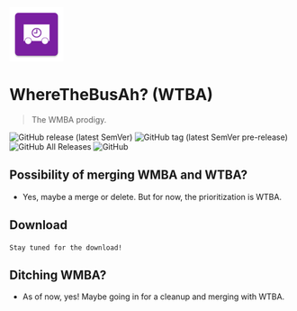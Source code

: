 ![icon](https://github.com/nabilcreates/WhereTheBusAh/blob/master/app/src/main/res/mipmap-xhdpi/ic_launcher.png "Icon")

# WhereTheBusAh? (WTBA)
> The WMBA prodigy.

![GitHub release (latest SemVer)](https://img.shields.io/github/v/release/nabilcreates/wherethebusah)
![GitHub tag (latest SemVer pre-release)](https://img.shields.io/github/v/tag/nabilcreates/wherethebusah?include_prereleases)
![GitHub All Releases](https://img.shields.io/github/downloads/nabilcreates/wherethebusah/total)
![GitHub](https://img.shields.io/github/license/nabilcreates/wherethebusah)

## Possibility of merging WMBA and WTBA?
-   Yes, maybe a merge or delete. But for now, the prioritization is WTBA.

## Download
`Stay tuned for the download!`

## Ditching WMBA?
-   As of now, yes! Maybe going in for a cleanup and merging with WTBA.